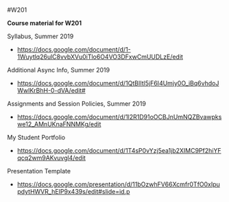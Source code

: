 #W201

<b>Course material for W201</b>

Syllabus, Summer 2019
* https://docs.google.com/document/d/1-1Wuytlq26ulC8vvbXVu0iTlo6O4VO3DFxwCmUUDLzE/edit

Additional Async Info, Summer 2019
* https://docs.google.com/document/d/1QtBIItl5jF6I4Umjy0O_iBq6vhdoJWwlKrBhH-0-dVA/edit#

Assignments and Session Policies, Summer 2019
* https://docs.google.com/document/d/1l2R1D91oOCBJnUmNQZBvawpkswe12_AMnUKnaFNNMKg/edit

My Student Portfolio
* https://docs.google.com/document/d/1T4sP0vYzj5ea1jb2XIMC9Pf2hiYFqcq2wm9AKvuvgl4/edit

Presentation Template
* https://docs.google.com/presentation/d/11bOzwhFV66Xcmfr0TfO0xIpupdytHWVR_hEIP9x439s/edit#slide=id.p


